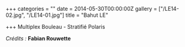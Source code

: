 +++
categories = ""
date = 2014-05-30T00:00:00Z
gallery = ["/LE14-02.jpg", "/LE14-01.jpg"]
title = "Bahut LE"

+++
Multiplex Bouleau - Stratifié Polaris

_Crédits :_ **Fabian Rouwette**